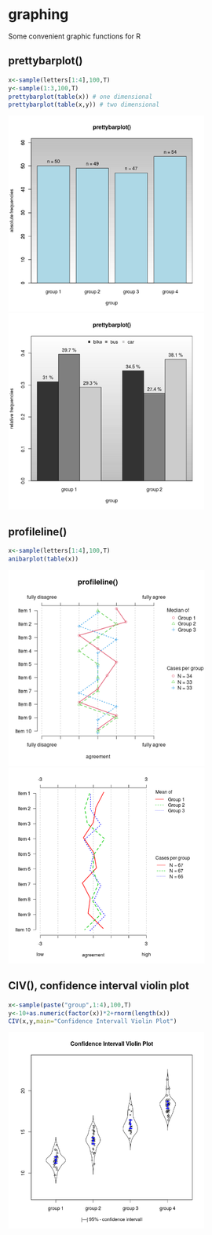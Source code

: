 # graphing
Some convenient graphic functions for R

## prettybarplot()
```r
x<-sample(letters[1:4],100,T)
y<-sample(1:3,100,T)
prettybarplot(table(x)) # one dimensional
prettybarplot(table(x,y)) # two dimensional
``` 
<img src="./preview/prettybarplot1d.png" height="400"><img src="./preview/prettybarplot2d.png" height="400">


## profileline()
```r
x<-sample(letters[1:4],100,T)
anibarplot(table(x))
``` 
<img src="./preview/profileline1.png" height="400"><img src="./preview/profileline2.png" height="400">

## CIV(), confidence interval violin plot
```r
x<-sample(paste("group",1:4),100,T)
y<-10+as.numeric(factor(x))*2+rnorm(length(x))
CIV(x,y,main="Confidence Intervall Violin Plot")

``` 
<img src="./preview/Confidence Intervall Violin Plot.png" height="400">
